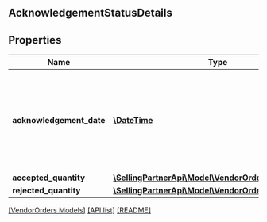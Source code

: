 ## AcknowledgementStatusDetails

## Properties

Name | Type | Description | Notes
------------ | ------------- | ------------- | -------------
**acknowledgement_date** | [**\DateTime**](\DateTime.md) | The date when the line item was confirmed by vendor. Must be in ISO-8601 date/time format. | [optional]
**accepted_quantity** | [**\SellingPartnerApi\Model\VendorOrders\ItemQuantity**](ItemQuantity.md) |  | [optional]
**rejected_quantity** | [**\SellingPartnerApi\Model\VendorOrders\ItemQuantity**](ItemQuantity.md) |  | [optional]

[[VendorOrders Models]](../) [[API list]](../../Api) [[README]](../../../README.md)
